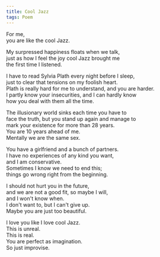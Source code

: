 ```yaml
---
title: Cool Jazz
tags: Poem
---
```


For me,   
you are like the cool Jazz.  
<!--more-->
My surpressed happiness floats when we talk,   
just as how I feel the joy cool Jazz brought me   
the first time I listened.   

I have to read Sylvia Plath every night before I sleep,  
just to clear that tensions on my foolish heart.  
Plath is really hard for me to understand, and you are harder.  
I partly know your insecurities, and I can hardly know   
how you deal with them all the time.   

The illusionary world sinks each time you have to  
face the truth, but you stand up again and manage to  
mark your existence for more than 28 years.  
You are 10 years ahead of me.  
Mentally we are the same sex.  

You have a girlfriend and a bunch of partners.  
I have no experiences of any kind you want,  
and I am conservative.  
Sometimes I know we need to end this;  
things go wrong right from the beginning.  

I should not hurt you in the future,  
and we are not a good fit, so maybe I will,  
and I won't know when.  
I don't want to, but I can't give up.  
Maybe you are just too beautiful.  

I love you like I love cool Jazz.  
This is unreal.  
This is real.  
You are perfect as imagination.  
So just improvise.  
